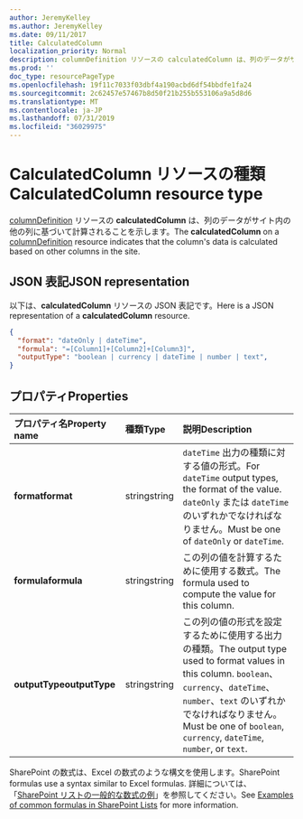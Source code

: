 ```yaml
---
author: JeremyKelley
ms.author: JeremyKelley
ms.date: 09/11/2017
title: CalculatedColumn
localization_priority: Normal
description: columnDefinition リソースの calculatedColumn は、列のデータがサイト内の他の列に基づいて計算されることを示します。
ms.prod: ''
doc_type: resourcePageType
ms.openlocfilehash: 19f11c7033f03dbf4a190acbd6df54bbdfe1fa24
ms.sourcegitcommit: 2c62457e57467b8d50f21b255b553106a9a5d8d6
ms.translationtype: MT
ms.contentlocale: ja-JP
ms.lasthandoff: 07/31/2019
ms.locfileid: "36029975"
---
```

# <a name="calculatedcolumn-resource-type"></a><span data-ttu-id="6d646-103">CalculatedColumn リソースの種類</span><span class="sxs-lookup"><span data-stu-id="6d646-103">CalculatedColumn resource type</span></span>

<span data-ttu-id="6d646-104">[columnDefinition](columndefinition.md) リソースの **calculatedColumn** は、列のデータがサイト内の他の列に基づいて計算されることを示します。</span><span class="sxs-lookup"><span data-stu-id="6d646-104">The **calculatedColumn** on a [columnDefinition](columndefinition.md) resource indicates that the column's data is calculated based on other columns in the site.</span></span>

## <a name="json-representation"></a><span data-ttu-id="6d646-105">JSON 表記</span><span class="sxs-lookup"><span data-stu-id="6d646-105">JSON representation</span></span>

<span data-ttu-id="6d646-106">以下は、**calculatedColumn** リソースの JSON 表記です。</span><span class="sxs-lookup"><span data-stu-id="6d646-106">Here is a JSON representation of a **calculatedColumn** resource.</span></span>
<!-- { "blockType": "resource", "@odata.type": "microsoft.graph.calculatedColumn" } -->

```json
{
  "format": "dateOnly | dateTime",
  "formula": "=[Column1]+[Column2]+[Column3]",
  "outputType": "boolean | currency | dateTime | number | text",
}
```

## <a name="properties"></a><span data-ttu-id="6d646-107">プロパティ</span><span class="sxs-lookup"><span data-stu-id="6d646-107">Properties</span></span>

| <span data-ttu-id="6d646-108">プロパティ名</span><span class="sxs-lookup"><span data-stu-id="6d646-108">Property name</span></span>  | <span data-ttu-id="6d646-109">種類</span><span class="sxs-lookup"><span data-stu-id="6d646-109">Type</span></span>    | <span data-ttu-id="6d646-110">説明</span><span class="sxs-lookup"><span data-stu-id="6d646-110">Description</span></span>
|:---------------|:--------|:--------------------------------------------------
| <span data-ttu-id="6d646-111">**format**</span><span class="sxs-lookup"><span data-stu-id="6d646-111">**format**</span></span>     | <span data-ttu-id="6d646-112">string</span><span class="sxs-lookup"><span data-stu-id="6d646-112">string</span></span>  | <span data-ttu-id="6d646-113">`dateTime` 出力の種類に対する値の形式。</span><span class="sxs-lookup"><span data-stu-id="6d646-113">For `dateTime` output types, the format of the value.</span></span> <span data-ttu-id="6d646-114">`dateOnly` または `dateTime` のいずれかでなければなりません。</span><span class="sxs-lookup"><span data-stu-id="6d646-114">Must be one of `dateOnly` or `dateTime`.</span></span>
| <span data-ttu-id="6d646-115">**formula**</span><span class="sxs-lookup"><span data-stu-id="6d646-115">**formula**</span></span>    | <span data-ttu-id="6d646-116">string</span><span class="sxs-lookup"><span data-stu-id="6d646-116">string</span></span>  | <span data-ttu-id="6d646-117">この列の値を計算するために使用する数式。</span><span class="sxs-lookup"><span data-stu-id="6d646-117">The formula used to compute the value for this column.</span></span>
| <span data-ttu-id="6d646-118">**outputType**</span><span class="sxs-lookup"><span data-stu-id="6d646-118">**outputType**</span></span> | <span data-ttu-id="6d646-119">string</span><span class="sxs-lookup"><span data-stu-id="6d646-119">string</span></span>  | <span data-ttu-id="6d646-120">この列の値の形式を設定するために使用する出力の種類。</span><span class="sxs-lookup"><span data-stu-id="6d646-120">The output type used to format values in this column.</span></span> <span data-ttu-id="6d646-121">`boolean`、`currency`、`dateTime`、`number`、`text` のいずれかでなければなりません。</span><span class="sxs-lookup"><span data-stu-id="6d646-121">Must be one of `boolean`, `currency`, `dateTime`, `number`, or `text`.</span></span>

<span data-ttu-id="6d646-122">SharePoint の数式は、Excel の数式のような構文を使用します。</span><span class="sxs-lookup"><span data-stu-id="6d646-122">SharePoint formulas use a syntax similar to Excel formulas.</span></span>
<span data-ttu-id="6d646-123">詳細については、「[SharePoint リストの一般的な数式の例][SPFormulas]」を参照してください。</span><span class="sxs-lookup"><span data-stu-id="6d646-123">See [Examples of common formulas in SharePoint Lists][SPFormulas] for more information.</span></span>

[SPFormulas]: https://support.office.com/en-us/article/Examples-of-common-formulas-in-SharePoint-Lists-d81f5f21-2b4e-45ce-b170-bf7ebf6988b3

<!-- {
  "type": "#page.annotation",
  "description": "",
  "keywords": "",
  "section": "documentation",
  "suppressions": [
    "Warning: /api-reference/v1.0/resources/calculatedcolumn.md:
      Found potential enums in resource example that weren't defined in a table:(dateOnly,dateTime) are in resource, but () are in table",
    "Warning: /api-reference/v1.0/resources/calculatedcolumn.md:
      Found potential enums in resource example that weren't defined in a table:(boolean,currency,dateTime,number,text) are in resource, but () are in table"
  ],
  "tocPath": "Resources/CalculatedColumn"
} -->
